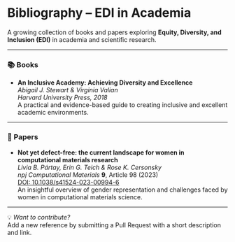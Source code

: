 # Bibliography – EDI in Academia

A growing collection of books and papers exploring **Equity, Diversity, and Inclusion (EDI)** in academia and scientific research.

---

### 📚 Books
- **An Inclusive Academy: Achieving Diversity and Excellence**  
  *Abigail J. Stewart & Virginia Valian*  
  _Harvard University Press, 2018_  
  A practical and evidence-based guide to creating inclusive and excellent academic environments.

---

### 📄 Papers
- **Not yet defect-free: the current landscape for women in computational materials research**  
  *Livia B. Pártay, Erin G. Teich & Rose K. Cersonsky*  
  _npj Computational Materials_ **9**, Article 98 (2023)  
  [DOI: 10.1038/s41524-023-00994-6](https://doi.org/10.1038/s41524-023-00994-6)  
  An insightful overview of gender representation and challenges faced by women in computational materials science.

---

💡 *Want to contribute?*  
Add a new reference by submitting a Pull Request with a short description and link.

